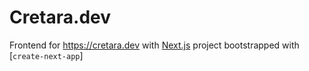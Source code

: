 # Cretara.dev
Frontend for https://cretara.dev with [Next.js](https://nextjs.org/) project bootstrapped with [`create-next-app`]
